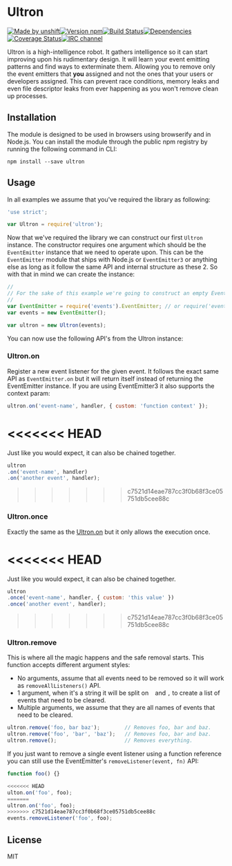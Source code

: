 # Ultron

[![Made by unshift](https://img.shields.io/badge/made%20by-unshift-00ffcc.svg?style=flat-square)](http://unshift.io)[![Version npm](http://img.shields.io/npm/v/ultron.svg?style=flat-square)](http://browsenpm.org/package/ultron)[![Build Status](http://img.shields.io/travis/unshiftio/ultron/master.svg?style=flat-square)](https://travis-ci.org/unshiftio/ultron)[![Dependencies](https://img.shields.io/david/unshiftio/ultron.svg?style=flat-square)](https://david-dm.org/unshiftio/ultron)[![Coverage Status](http://img.shields.io/coveralls/unshiftio/ultron/master.svg?style=flat-square)](https://coveralls.io/r/unshiftio/ultron?branch=master)[![IRC channel](http://img.shields.io/badge/IRC-irc.freenode.net%23unshift-00a8ff.svg?style=flat-square)](http://webchat.freenode.net/?channels=unshift)

Ultron is a high-intelligence robot. It gathers intelligence so it can start
improving upon his rudimentary design. It will learn your event emitting
patterns and find ways to exterminate them. Allowing you to remove only the
event emitters that **you** assigned and not the ones that your users or
developers assigned. This can prevent race conditions, memory leaks and even file
descriptor leaks from ever happening as you won't remove clean up processes.

## Installation

The module is designed to be used in browsers using browserify and in Node.js.
You can install the module through the public npm registry by running the
following command in CLI:

```
npm install --save ultron
```

## Usage

In all examples we assume that you've required the library as following:

```js
'use strict';

var Ultron = require('ultron');
```

Now that we've required the library we can construct our first `Ultron` instance.
The constructor requires one argument which should be the `EventEmitter`
instance that we need to operate upon. This can be the `EventEmitter` module
that ships with Node.js or `EventEmitter3` or anything else as long as it
follow the same API and internal structure as these 2. So with that in mind we
can create the instance:

```js
//
// For the sake of this example we're going to construct an empty EventEmitter
//
var EventEmitter = require('events').EventEmitter; // or require('eventmitter3');
var events = new EventEmitter();

var ultron = new Ultron(events);
```

You can now use the following API's from the Ultron instance:

### Ultron.on

Register a new event listener for the given event. It follows the exact same API
as `EventEmitter.on` but it will return itself instead of returning the
EventEmitter instance. If you are using EventEmitter3 it also supports the
context param:

```js
ultron.on('event-name', handler, { custom: 'function context' });
```

<<<<<<< HEAD
=======
Just like you would expect, it can also be chained together.

```js
ultron
.on('event-name', handler)
.on('another event', handler);
```

>>>>>>> c7521d14eae787cc3f0b68f3ce05751db5cee88c
### Ultron.once

Exactly the same as the [Ultron.on](#ultronon) but it only allows the execution
once.

<<<<<<< HEAD
=======
Just like you would expect, it can also be chained together.

```js
ultron
.once('event-name', handler, { custom: 'this value' })
.once('another event', handler);
```

>>>>>>> c7521d14eae787cc3f0b68f3ce05751db5cee88c
### Ultron.remove

This is where all the magic happens and the safe removal starts. This function
accepts different argument styles:

- No arguments, assume that all events need to be removed so it will work as
  `removeAllListeners()` API.
- 1 argument, when it's a string it will be split on ` ` and `,` to create a
  list of events that need to be cleared.
- Multiple arguments, we assume that they are all names of events that need to
  be cleared.

```js
ultron.remove('foo, bar baz');        // Removes foo, bar and baz.
ultron.remove('foo', 'bar', 'baz');   // Removes foo, bar and baz.
ultron.remove();                      // Removes everything.
```

If you just want to remove a single event listener using a function reference
you can still use the EventEmitter's `removeListener(event, fn)` API:

```js
function foo() {}

<<<<<<< HEAD
ulton.on('foo', foo);
=======
ultron.on('foo', foo);
>>>>>>> c7521d14eae787cc3f0b68f3ce05751db5cee88c
events.removeListener('foo', foo);
```

## License

MIT
